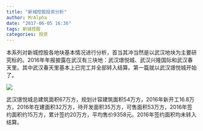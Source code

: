 ```yaml
---
title: "新城控股投资分析"
author: MrAlpha
date: "2017-06-05 16:36"
tags: 新城控股
categories: 投资
---
```


本系列对新城控股各地块基本情况进行分析，首当其冲当然是以武汉地块为主要研究标的。2016年年报披露在武汉有三块地：武汉璟悦城、武汉兴隆国际和武汉春天里。其中武汉春天里基本上已完工并全部转入结算。第一篇就以武汉璟悦城开始了。

![](http://7xonmk.com1.z0.glb.clouddn.com/2017-06-05_16-45-54.jpg)

武汉璟悦城总建筑面积67万方，规划计容建筑面积54万方，2016年新开工16.8万方，2016年在建面积32万方，待开发面积35万方，可售面积53万方，2016年签约面积约15万方，累计签约20万方，平均售价9358元。2016年签约面积均未转入结算。
